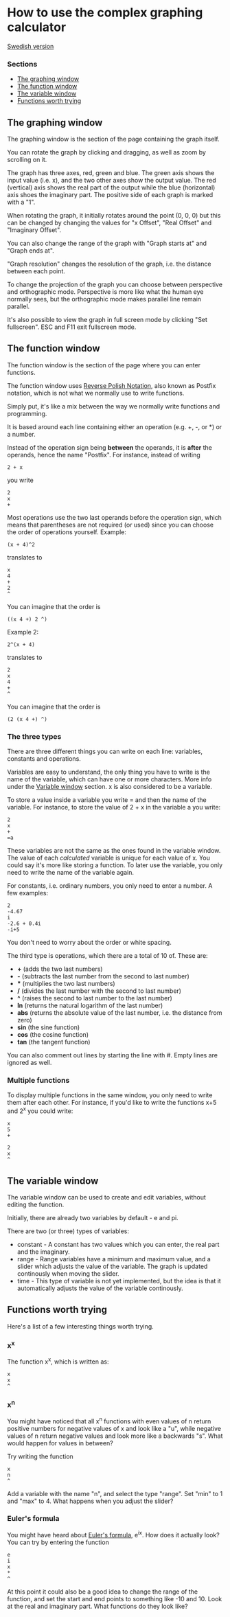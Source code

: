 # How to use the complex graphing calculator
[Swedish version](https://github.com/OscarLitorell/complex-graphing/blob/master/user-manual/swedish.md)

### Sections

*   [The graphing window](#the-graphing-window)
*   [The function window](#the-function-window)
*   [The variable window](#the-variable-window)
*   [Functions worth trying](#functions-worth-trying)

## The graphing window

The graphing window is the section of the page containing the graph itself.

You can rotate the graph by clicking and dragging, as well as zoom by scrolling on it.

The graph has three axes, red, green and blue. The green axis shows the input value (i.e. x), and the two other axes show the output value. The red (vertical) axis shows the real part of the output while the blue (horizontal) axis shoes the imaginary part. The positive side of each graph is marked with a "1".

When rotating the graph, it initially rotates around the point (0, 0, 0) but this can be changed by changing the values for "x Offset", "Real Offset" and "Imaginary Offset".

You can also change the range of the graph with "Graph starts at" and "Graph ends at".

"Graph resolution" changes the resolution of the graph, i.e. the distance between each point.

To change the projection of the graph you can choose between perspective and orthographic mode. Perspective is more like what the human eye normally sees, but the orthographic mode makes parallel line remain parallel.

It's also possible to view the graph in full screen mode by clicking "Set fullscreen". ESC and F11 exit fullscreen mode.

## The function window

The function window is the section of the page where you can enter functions.

The function window uses [Reverse Polish Notation](https://en.wikipedia.org/wiki/Reverse_Polish_notation), also known as Postfix notation, which is not what we normally use to write functions.

Simply put, it's like a mix between the way we normally write functions and programming.

It is based around each line containing either an operation (e.g. +, -, or *) or a number.

Instead of the operation sign being **between** the operands, it is **after** the operands, hence the name "Postfix". For instance, instead of writing

```
2 + x
```

you write

```
2  
x  
+
```

Most operations use the two last operands before the operation sign, which means that parentheses are not required (or used) since you can choose the order of operations yourself. Example:

```
(x + 4)^2
```

translates to

```
x  
4  
+  
2  
^
```

You can imagine that the order is

```
((x 4 +) 2 ^)
```

Example 2:

```
2^(x + 4)
```

translates to

```
2  
x  
4  
+  
^
```

You can imagine that the order is

```
(2 (x 4 +) ^)
```

### The three types

There are three different things you can write on each line: variables, constants and operations.

Variables are easy to understand, the only thing you have to write is the name of the variable, which can have one or more characters. More info under the [Variable window](#variables) section. x is also considered to be a variable.

To store a value inside a variable you write = and then the name of the variable. For instance, to store the value of 2 + x in the variable a you write:

```
2  
x  
+  
=a
```

These variables are not the same as the ones found in the variable window. The value of each _calculated_ variable is unique for each value of x. You could say it's more like storing a function. To later use the variable, you only need to write the name of the variable again.

For constants, i.e. ordinary numbers, you only need to enter a number. A few examples:

```
2  
-4.67  
i  
-2.6 + 0.4i  
-i+5
```

You don't need to worry about the order or white spacing.

The third type is operations, which there are a total of 10 of. These are:

*   **+** (adds the two last numbers)
*   **-** (subtracts the last number from the second to last number)
*   **\*** (multiplies the two last numbers)
*   **/** (divides the last number with the second to last number)
*   **^** (raises the second to last number to the last number)
*   **ln** (returns the natural logarithm of the last number)
*   **abs** (returns the absolute value of the last number, i.e. the distance from zero)
*   **sin** (the sine function)
*   **cos** (the cosine function)
*   **tan** (the tangent function)

You can also comment out lines by starting the line with #. Empty lines are ignored as well.

### Multiple functions

To display multiple functions in the same window, you only need to write them after each other. For instance, if you'd like to write the functions x+5 and 2<sup>x</sup> you could write:

```
x  
5  
+  

2  
x  
^
```

## The variable window

The variable window can be used to create and edit variables, without editing the function.

Initially, there are already two variables by default - e and pi.

There are two (or three) types of variables:

*   constant - A constant has two values which you can enter, the real part and the imaginary.
*   range - Range variables have a minimum and maximum value, and a slider which adjusts the value of the variable. The graph is updated continously when moving the slider.
*   time - This type of variable is not yet implemented, but the idea is that it automatically adjusts the value of the variable continously.

## Functions worth trying

Here's a list of a few interesting things worth trying.

### x<sup>x</sup>

The function x<sup>x</sup>, which is written as:

```
x  
x  
^
```

### x<sup>n</sup>

You might have noticed that all x<sup>n</sup> functions with even values of n return positive numbers for negative values of x and look like a "u", while negative values of n return negative values and look more like a backwards "s". What would happen for values in between?

Try writing the function

```
x  
n  
^
```

Add a variable with the name "n", and select the type "range". Set "min" to 1 and "max" to 4\. What happens when you adjust the slider?

### Euler's formula

You might have heard about [Euler's formula](https://en.wikipedia.org/wiki/Euler%27s_formula), e<sup>ix</sup>. How does it actually look? You can try by entering the function

```
e  
i  
x  
*  
^
```

At this point it could also be a good idea to change the range of the function, and set the start and end points to something like -10 and 10\. Look at the real and imaginary part. What functions do they look like?